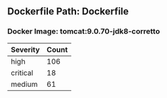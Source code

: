 ## Dockerfile Path: Dockerfile

### Docker Image: tomcat:9.0.70-jdk8-corretto
| Severity | Count |
|----------|-------|
| high | 106 |
| critical | 18 |
| medium | 61 |